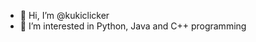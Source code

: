 - 👋 Hi, I’m @kukiclicker
- 👀 I’m interested in Python, Java and C++ programming


<!---
kukiclicker/kukiclicker is a ✨ special ✨ repository because its `README.md` (this file) appears on your GitHub profile.
You can click the Preview link to take a look at your changes.
--->
